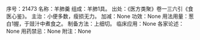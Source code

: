 序号：21473
名称：羊肺羹
组成：羊肺1具。
出处：《医方类聚》卷一三六引《食医心鉴》。
主治：小便多数，瘦损无力。
加减：None
功效：None
用法用量：葱白1握，于豉汁中煮食之。
制备方法：上细切。
临床应用：None
各家论述：None
用药禁忌：None
附注：None
